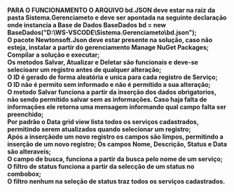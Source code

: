 **PARA O FUNCIONAMENTO O ARQUIVO bd.JSON deve estar na raiz da pasta Sistema.Gerenciameto e deve ser apontada na seguinte declaração onde  instancia a Base de Dados
BaseDados<Servico> bd = new BaseDados<Servico>("D:\\WS-VSCODE\\Sistema.Gerenciameto\\bd.json");\
O pacote Newtonsoft.Json deve estar presente na solução, caso não esteja, instalar a partir do gerenciamento Manage NuGet Packages;\
Compilar a solução e executar;\
Os metodos Salvar, Atualizar e Deletar são funcionais e deve-se selecioanr um registro antes de qualquer alteração;\
O ID é gerado de forma aleatória e unica para cada registro de Serviço;\
O ID não é permito sem informado e não é permitido a sua alteração;\
O metodo Salvar funciona a partir da inserção dos dados obrigatorios, não sendo permitido salvar sem as informações. Caso haja falta de informações ele retorna uma mensagem
informando qual campo falta ser preenchido;\
Por padrão o Data grid view lista todos os serviços cadastrados, permitindo serem atualizados quando selecionar um registro;\
Após a inserçãode  um novo registro os campos são limpos, permitindo a inserção de um novo registro;
Os campos Nome, Descrição, Status e Data são alteraveis;\
O campo de busca, funciona a partir da busca pelo nome de um serviço;\
O filtro de status funciona a partir da selecção de um status no combobox;\
O filtro nenhum na seleção de status traz todos os serviços cadastrados.**
